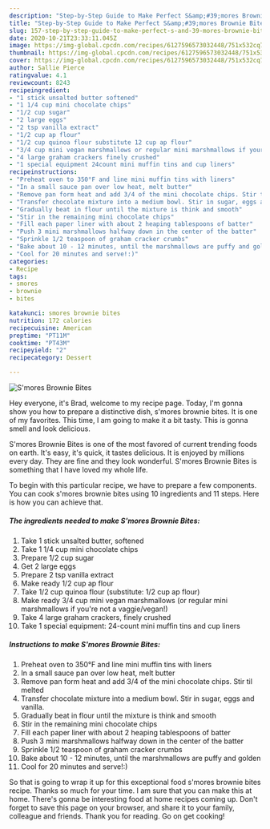 ```yaml
---
description: "Step-by-Step Guide to Make Perfect S&amp;#39;mores Brownie Bites"
title: "Step-by-Step Guide to Make Perfect S&amp;#39;mores Brownie Bites"
slug: 157-step-by-step-guide-to-make-perfect-s-and-39-mores-brownie-bites
date: 2020-10-21T23:33:11.045Z
image: https://img-global.cpcdn.com/recipes/6127596573032448/751x532cq70/smores-brownie-bites-recipe-main-photo.jpg
thumbnail: https://img-global.cpcdn.com/recipes/6127596573032448/751x532cq70/smores-brownie-bites-recipe-main-photo.jpg
cover: https://img-global.cpcdn.com/recipes/6127596573032448/751x532cq70/smores-brownie-bites-recipe-main-photo.jpg
author: Sallie Pierce
ratingvalue: 4.1
reviewcount: 8243
recipeingredient:
- "1 stick unsalted butter softened"
- "1 1/4 cup mini chocolate chips"
- "1/2 cup sugar"
- "2 large eggs"
- "2 tsp vanilla extract"
- "1/2 cup ap flour"
- "1/2 cup quinoa flour substitute 12 cup ap flour"
- "3/4 cup mini vegan marshmallows or regular mini marshmallows if youre not a vaggievegan"
- "4 large graham crackers finely crushed"
- "1 special equipment 24count mini muffin tins and cup liners"
recipeinstructions:
- "Preheat oven to 350°F and line mini muffin tins with liners"
- "In a small sauce pan over low heat, melt butter"
- "Remove pan form heat and add 3/4 of the mini chocolate chips. Stir til melted"
- "Transfer chocolate mixture into a medium bowl. Stir in sugar, eggs and vanilla."
- "Gradually beat in flour until the mixture is think and smooth"
- "Stir in the remaining mini chocolate chips"
- "Fill each paper liner with about 2 heaping tablespoons of batter"
- "Push 3 mini marshmallows halfway down in the center of the batter"
- "Sprinkle 1/2 teaspoon of graham cracker crumbs"
- "Bake about 10 - 12 minutes, until the marshmallows are puffy and golden"
- "Cool for 20 minutes and serve!:)"
categories:
- Recipe
tags:
- smores
- brownie
- bites

katakunci: smores brownie bites 
nutrition: 172 calories
recipecuisine: American
preptime: "PT11M"
cooktime: "PT43M"
recipeyield: "2"
recipecategory: Dessert

---
```



![S&#39;mores Brownie Bites](https://img-global.cpcdn.com/recipes/6127596573032448/751x532cq70/smores-brownie-bites-recipe-main-photo.jpg)

Hey everyone, it's Brad, welcome to my recipe page. Today, I'm gonna show you how to prepare a distinctive dish, s&#39;mores brownie bites. It is one of my favorites. This time, I am going to make it a bit tasty. This is gonna smell and look delicious.



S&#39;mores Brownie Bites is one of the most favored of current trending foods on earth. It's easy, it's quick, it tastes delicious. It is enjoyed by millions every day. They are fine and they look wonderful. S&#39;mores Brownie Bites is something that I have loved my whole life.


To begin with this particular recipe, we have to prepare a few components. You can cook s&#39;mores brownie bites using 10 ingredients and 11 steps. Here is how you can achieve that.

<!--inarticleads1-->

##### The ingredients needed to make S&#39;mores Brownie Bites:

1. Take 1 stick unsalted butter, softened
1. Take 1 1/4 cup mini chocolate chips
1. Prepare 1/2 cup sugar
1. Get 2 large eggs
1. Prepare 2 tsp vanilla extract
1. Make ready 1/2 cup ap flour
1. Take 1/2 cup quinoa flour (substitute: 1/2 cup ap flour)
1. Make ready 3/4 cup mini vegan marshmallows (or regular mini marshmallows if you&#39;re not a vaggie/vegan!)
1. Take 4 large graham crackers, finely crushed
1. Take 1 special equipment: 24-count mini muffin tins and cup liners




<!--inarticleads2-->

##### Instructions to make S&#39;mores Brownie Bites:

1. Preheat oven to 350°F and line mini muffin tins with liners
1. In a small sauce pan over low heat, melt butter
1. Remove pan form heat and add 3/4 of the mini chocolate chips. Stir til melted
1. Transfer chocolate mixture into a medium bowl. Stir in sugar, eggs and vanilla.
1. Gradually beat in flour until the mixture is think and smooth
1. Stir in the remaining mini chocolate chips
1. Fill each paper liner with about 2 heaping tablespoons of batter
1. Push 3 mini marshmallows halfway down in the center of the batter
1. Sprinkle 1/2 teaspoon of graham cracker crumbs
1. Bake about 10 - 12 minutes, until the marshmallows are puffy and golden
1. Cool for 20 minutes and serve!:)




So that is going to wrap it up for this exceptional food s&#39;mores brownie bites recipe. Thanks so much for your time. I am sure that you can make this at home. There's gonna be interesting food at home recipes coming up. Don't forget to save this page on your browser, and share it to your family, colleague and friends. Thank you for reading. Go on get cooking!
